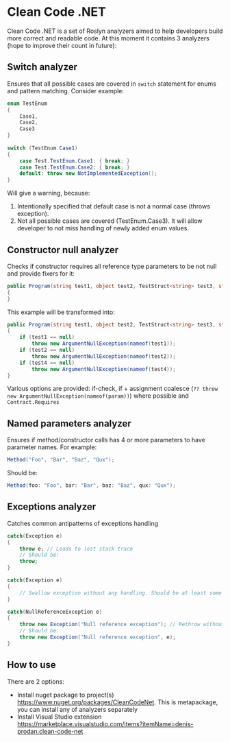 # Clean Code .NET
Clean Code .NET is a set of Roslyn analyzers aimed to help developers build more correct and readable code.
At this moment it contains 3 analyzers (hope to improve their count in future):

## Switch analyzer
Ensures that all possible cases are covered in ```switch``` statement for enums and pattern matching.
Consider example:

```csharp
enum TestEnum
{
    Case1,
    Case2,
    Case3
}
    
switch (TestEnum.Case1)
{
    case Test.TestEnum.Case1: { break; }
    case Test.TestEnum.Case2: { break; }
    default: throw new NotImplementedException();
}
```
Will give a warning, because:
1. Intentionally specified that default case is not a normal case (throws exception).
2. Not all possible cases are covered (TestEnum.Case3).
It will allow developer to not miss handling of newly added enum values.

## Constructor null analyzer
Checks if constructor requires all reference type parameters to be not null and provide fixers for it:

```csharp
public Program(string test1, object test2, TestStruct<string> test3, string test4)
{
}
```
This example will be transformed into:
```csharp
public Program(string test1, object test2, TestStruct<string> test3, string test4)
{
    if (test1 == null)
        throw new ArgumentNullException(nameof(test1));
    if (test2 == null)
        throw new ArgumentNullException(nameof(test2));
    if (test4 == null)
        throw new ArgumentNullException(nameof(test4));
}
```
Various options are provided: if-check, if + assignment coalesce (``` ?? throw new ArgumentNullException(nameof(param)) ```) where possible and ```Contract.Requires```

## Named parameters analyzer
Ensures if method/constructor calls has 4 or more parameters to have parameter names.
For example:
```csharp
Method("Foo", "Bar", "Baz", "Qux");
```
Should be:
```csharp
Method(foo: "Foo", bar: "Bar", baz: "Baz", qux: "Qux");
```

## Exceptions analyzer
Catches common antipatterns of exceptions handling
```csharp
catch(Exception e)
{
    throw e; // Leads to lost stack trace
    // Should be:
    throw;
}
```
```csharp
catch(Exception e)
{
    // Swallow exception without any handling. Should be at least some exception usage
}
```
```csharp
catch(NullReferenceException e)
{
    throw new Exception("Null reference exception"); // Rethrow without inner exception.
    // Should be:
    throw new Exception("Null reference exception", e);
}
```



## How to use
There are 2 options:
- Install nuget package to project(s) https://www.nuget.org/packages/CleanCodeNet. This is metapackage, you can install any of analyzers separately
- Install Visual Studio extension https://marketplace.visualstudio.com/items?itemName=denis-prodan.clean-code-net
